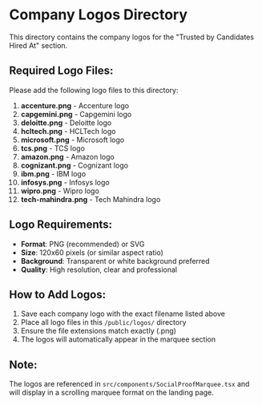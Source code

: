 # Company Logos Directory

This directory contains the company logos for the "Trusted by Candidates Hired At" section.

## Required Logo Files:

Please add the following logo files to this directory:

1. **accenture.png** - Accenture logo
2. **capgemini.png** - Capgemini logo  
3. **deloitte.png** - Deloitte logo
4. **hcltech.png** - HCLTech logo
5. **microsoft.png** - Microsoft logo
6. **tcs.png** - TCS logo
7. **amazon.png** - Amazon logo
8. **cognizant.png** - Cognizant logo
9. **ibm.png** - IBM logo
10. **infosys.png** - Infosys logo
11. **wipro.png** - Wipro logo
12. **tech-mahindra.png** - Tech Mahindra logo

## Logo Requirements:

- **Format**: PNG (recommended) or SVG
- **Size**: 120x60 pixels (or similar aspect ratio)
- **Background**: Transparent or white background preferred
- **Quality**: High resolution, clear and professional

## How to Add Logos:

1. Save each company logo with the exact filename listed above
2. Place all logo files in this `/public/logos/` directory
3. Ensure the file extensions match exactly (.png)
4. The logos will automatically appear in the marquee section

## Note:

The logos are referenced in `src/components/SocialProofMarquee.tsx` and will display in a scrolling marquee format on the landing page.
